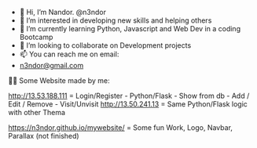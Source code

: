 - 👋 Hi, I’m Nandor. @n3ndor
- 👀 I’m interested in developing new skills and helping others
- 🌱 I’m currently learning Python, Javascript and Web Dev in a coding Bootcamp
- 💞️ I’m looking to collaborate on Development projects
- 📫 You can reach me on email: 
-   n3ndor@gmail.com

 💪😎 Some Website made by me:
  
http://13.53.188.111 = Login/Register - Python/Flask - Show from db - Add / Edit / Remove - Visit/Unvisit
http://13.50.241.13 = Same Python/Flask logic with other Thema

https://n3ndor.github.io/mywebsite/ = Some fun Work, Logo, Navbar, Parallax (not finished)


<!---
n3ndor/n3ndor is a ✨ special ✨ repository because its `README.md` (this file) appears on your GitHub profile.
You can click the Preview link to take a look at your changes.
--->
